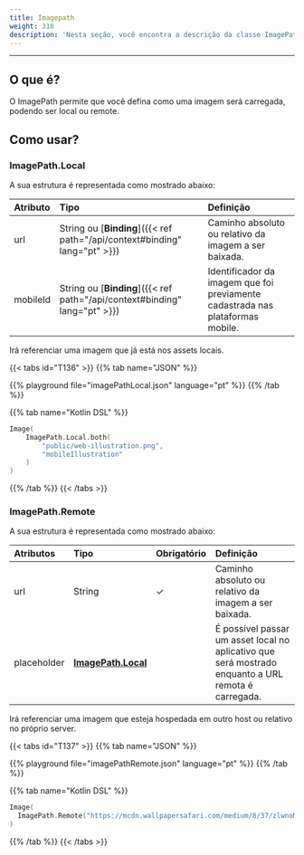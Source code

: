 ```yaml
---
title: Imagepath
weight: 318
description: 'Nesta seção, você encontra a descrição da classe ImagePath'
---
```


---

## O que é?

O ImagePath permite que você defina como uma imagem será carregada, podendo ser local ou remote.

## Como usar?

### ImagePath.Local

A sua estrutura é representada como mostrado abaixo: 

| **Atributo** | **Tipo** | **Definição** |
| :--- | :--- | :--- |
| url | String ou [**Binding**]({{< ref path="/api/context#binding" lang="pt" >}}) | Caminho absoluto ou relativo da imagem a ser baixada. |
| mobileId | String ou [**Binding**]({{< ref path="/api/context#binding" lang="pt" >}}) | Identificador da imagem que foi previamente cadastrada nas plataformas mobile. |

Irá referenciar uma imagem que já está nos assets locais.

{{< tabs id="T136" >}}
{{% tab name="JSON" %}}
<!-- json-playground:imagePathLocal.json
{
  "_beagleComponent_": "beagle:image",
      "path": {
        "_beagleImagePath_": "local",
        "url": "public/web-illustration.png",
        "mobileId": "mobileIllustration"
      }
}
-->
{{% playground file="imagePathLocal.json" language="pt" %}}
{{% /tab %}}

{{% tab name="Kotlin DSL" %}}
```kotlin
Image(
    ImagePath.Local.both(
        "public/web-illustration.png",
        "mobileIllustration"
    )
)
```
{{% /tab %}}
{{< /tabs >}}

### ImagePath.Remote

A sua estrutura é representada como mostrado abaixo: 

| **Atributos** | **Tipo** | Obrigatório | **Definição** |
| :--- | :--- | :--- | :--- |
| url | String |     ✓ | Caminho absoluto ou relativo da imagem a ser baixada. |
| placeholder | [**ImagePath.Local**](#imagepathlocal) |  | É possível passar um asset local no aplicativo que será mostrado enquanto a URL remota é carregada. |

Irá referenciar uma imagem que esteja hospedada em outro host ou relativo no próprio server.

{{< tabs id="T137" >}}
{{% tab name="JSON" %}}
<!-- json-playground:imagePathRemote.json
{
  "_beagleComponent_": "beagle:image",
"path": {
"_beagleImagePath_": "remote",
"url": "https://mcdn.wallpapersafari.com/medium/8/37/zlwnoM.jpg"
}
}
-->
{{% playground file="imagePathRemote.json" language="pt" %}}
{{% /tab %}}

{{% tab name="Kotlin DSL" %}}
```kotlin
Image(
  ImagePath.Remote("https://mcdn.wallpapersafari.com/medium/8/37/zlwnoM.jpg")
)
```
{{% /tab %}}
{{< /tabs >}}
